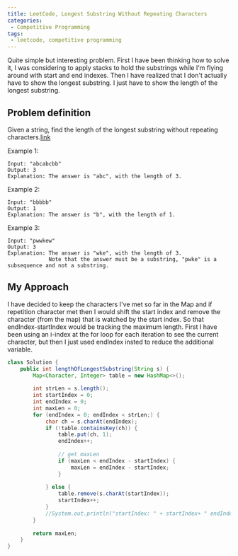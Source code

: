```yaml
---
title: LeetCode, Longest Substring Without Repeating Characters
categories:
 - Competitive Programming
tags:
 - leetcode, competitive programming
---
```


Quite simple but interesting problem. First I have been thinking how to solve it, I was considering to apply stacks to hold the substrings while I'm flying around with start and end indexes. Then I have realized that I don't actually have to show the longest substring. I just have to show the length of the longest substring. 


## Problem definition 
Given a string, find the length of the longest substring without repeating characters.[link](https://leetcode.com/problems/longest-substring-without-repeating-characters/)

Example 1:

```
Input: "abcabcbb"
Output: 3 
Explanation: The answer is "abc", with the length of 3. 
```

Example 2:

```
Input: "bbbbb"
Output: 1
Explanation: The answer is "b", with the length of 1.
```

Example 3:

```
Input: "pwwkew"
Output: 3
Explanation: The answer is "wke", with the length of 3. 
             Note that the answer must be a substring, "pwke" is a subsequence and not a substring.
```

## My Approach

I have  decided to keep the characters I've met so far in the Map and if repetition character met then I would shift the start index and remove the character (from the map) that is watched by the start index. So that endIndex-startIndex would be tracking the maximum length. First I have been using an i-index at the for loop for each iteration to see the current character, but then I just used endIndex insted to reduce the additional variable.

```java
class Solution {
    public int lengthOfLongestSubstring(String s) {
        Map<Character, Integer> table = new HashMap<>();
        
        int strLen = s.length();
        int startIndex = 0;
        int endIndex = 0;
        int maxLen = 0;
        for (endIndex = 0; endIndex < strLen;) {
            char ch = s.charAt(endIndex);
            if (!table.containsKey(ch)) {
                table.put(ch, 1);
                endIndex++;
                
                // get maxLen
                if (maxLen < endIndex - startIndex) {
                    maxLen = endIndex - startIndex;
                }
                
            } else {
                table.remove(s.charAt(startIndex));
                startIndex++;
            }
            //System.out.println("startIndex: " + startIndex+ " endIndex: " + endIndex + " maxLen: " + maxLen + " ch: " + ch);
        }
        
        return maxLen;
    }
}
```